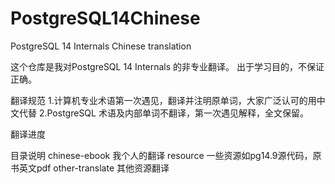 # PostgreSQL14Chinese
PostgreSQL 14 Internals Chinese translation

这个仓库是我对PostgreSQL 14 Internals 的非专业翻译。
出于学习目的，不保证正确。

翻译规范
    1.计算机专业术语第一次遇见，翻译并注明原单词，大家广泛认可的用中文代替
    2.PostgreSQL 术语及内部单词不翻译，第一次遇见解释，全文保留。

翻译进度
    
目录说明
    chinese-ebook 我个人的翻译
    resource 一些资源如pg14.9源代码，原书英文pdf
    other-translate 其他资源翻译